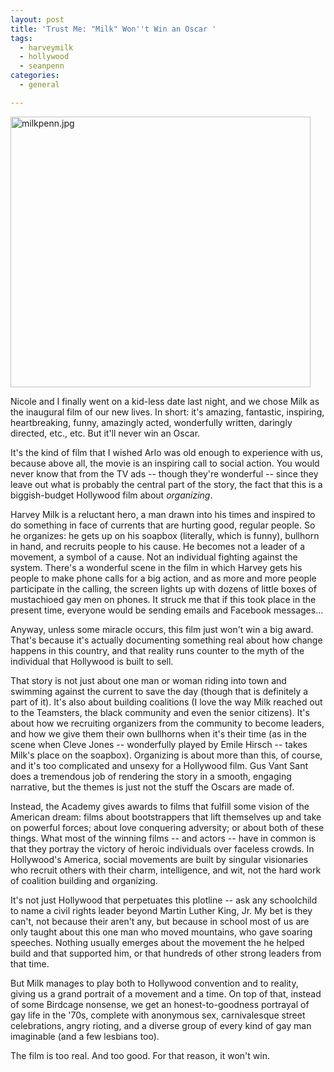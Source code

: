 ```yaml
---
layout: post
title: 'Trust Me: "Milk" Won''t Win an Oscar '
tags:
  - harveymilk
  - hollywood
  - seanpenn
categories:
  - general

---
```


<img src="http://www.levjoy.com/blog/wp-content/uploads/2009/02/milkpenn.jpg" alt="milkpenn.jpg" border="0" width="480" height="433" />

Nicole and I finally went on a kid-less date last night, and we chose Milk as the inaugural film of our new lives.  In short: it's amazing, fantastic, inspiring, heartbreaking, funny, amazingly acted, wonderfully written, daringly directed, etc., etc.  But it'll never win an Oscar. 

It's the kind of film that I wished Arlo was old enough to experience with us, because above all, the movie is an inspiring call to social action. You would never know that from the TV ads -- though they're wonderful -- since they leave out what is probably the central part of the story, the fact that this is a biggish-budget Hollywood film about <em>organizing</em>.  

Harvey Milk is a reluctant hero, a man drawn into his times and inspired to do something in face of currents that are hurting good, regular people.  So he organizes: he gets up on his soapbox (literally, which is funny), bullhorn in hand, and recruits people to his cause.  He becomes not a leader of a movement, a symbol of a cause.  Not an individual fighting against the system.  There's a wonderful scene in the film in which Harvey gets his people to make phone calls for a big action, and as more and more people participate in the calling, the screen lights up with dozens of little boxes of mustachioed gay men on phones.  It struck me that if this took place in the present time, everyone would be sending emails and Facebook messages...  

Anyway, unless some miracle occurs, this film just won't win a big award. That's because it's actually documenting something real about how change happens in this country, and that reality runs counter to the myth of the individual that Hollywood is built to sell.  

That story is not just about one man or woman riding into town and swimming against the current to save the day (though that is definitely a part of it).  It's also about building coalitions (I love the way Milk reached out to the Teamsters, the black community and even the senior citizens).  It's about how we recruiting organizers from the community to become leaders, and how we give them their own bullhorns when it's their time (as in the scene when Cleve Jones -- wonderfully played by Emile Hirsch -- takes Milk's place on the soapbox).  Organizing is about more than this, of course, and it's too complicated and unsexy for a Hollywood film.  Gus Vant Sant does a tremendous job of rendering the story in a smooth, engaging narrative, but the themes is just not the stuff the Oscars are made of. 

Instead, the Academy gives awards to films that fulfill some vision of the American dream: films about bootstrappers that lift themselves up and take on powerful forces; about love conquering adversity; or about both of these things.  What most of the winning films -- and actors -- have in common is that they portray the victory of heroic individuals over faceless crowds.  In Hollywood's America, social movements are built by singular visionaries who recruit others with their charm, intelligence, and wit, not the hard work of coalition building and organizing. 

It's not just Hollywood that perpetuates this plotline -- ask any schoolchild to name a civil rights leader beyond Martin Luther King, Jr.  My bet is they can't, not because their aren't any, but because in school most of us are only taught about this one man who moved mountains, who gave soaring speeches.  Nothing usually emerges about the movement the he helped build and that supported him, or that hundreds of other strong leaders from that time. 

But Milk manages to play both to Hollywood convention and to reality, giving us a grand portrait of a movement and a time.  On top of that, instead of some Birdcage nonsense, we get an honest-to-goodness portrayal of gay life in the '70s, complete with anonymous sex, carnivalesque street celebrations, angry rioting, and a diverse group of every kind of gay man imaginable (and a few lesbians too).  

The film is too real.  And too good.  For that reason, it won't win. 

